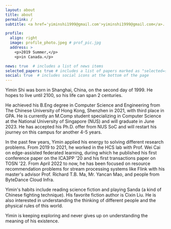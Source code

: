 ```yaml
---
layout: about
title: about
permalink: /
subtitle: <a href='yiminshi1999@gmail.com'>yiminshi1999@gmail.com</a>. <a href='https://github.com/Hanc1999'>Hanc1999@github</a>

profile:
  align: right
  image: profile_photo.jpeg # prof_pic.jpg
  address: >
    <p>2019 Summer,</p>
    <p>in Canada.</p>

news: true  # includes a list of news items
selected_papers: true # includes a list of papers marked as "selected={true}"
social: true  # includes social icons at the bottom of the page
---
```


Yimin Shi was born in Shanghai, China, on the second day of 1999. He hopes to live until 2100, so his life can span 2 centuries.

He achieved his B.Eng degree in Computer Science and Engineering from The Chinese University of Hong Kong, Shenzhen in 2021, with third place in GPA. He is currently an M.Comp student specializing in Computer Science at the National University of Singapore (NUS) and will graduate in June 2023. He has accepted his Ph.D. offer from NUS SoC and will restart his journey on this campus for another 4-5 years.

<!-- In recent times Yimin's interest and energy focused on solving the research problems with his directors. From 2019 to 2021 he worked in the HCS lab with Prof. Wei Cai on federated learning-related topics. During this period he published his first conference paper on the ICA3PP 2020, and his first transactions paper on TOSN 2022. In 2022 he started to work with Prof. Richard T. B. Ma in NUS on the streaming processing systems. -->

In the past few years, Yimin applied his energy to solving different research problems. From 2019 to 2021, he worked in the HCS lab with Prof. Wei Cai on edge-assisted federated learning, during which he published his first conference paper on the ICA3PP '20 and his first transactions paper on TOSN '22. From April 2022 to now, he has been focused on resource recommendation problems for stream processing systems like Flink with his master's advisor Prof. Richard T.B. Ma, Mr. Yancan Mao, and people from ByteDance Cloud Infra.

Yimin's habits include reading science fiction and playing Sanda (a kind of Chinese fighting technique). His favorite fiction author is Cixin Liu. He is also interested in understanding the thinking of different people and the physical rules of this world.

Yimin is keeping exploring and never gives up on understanding the meaning of his existence.

<!-- Put your address / P.O. box / other info right below your picture. You can also disable any these elements by editing `profile` property of the YAML header of your `_pages/about.md`. Edit `_bibliography/papers.bib` and Jekyll will render your [publications page](/al-folio/publications/) automatically.

Link to your social media connections, too. This theme is set up to use [Font Awesome icons](http://fortawesome.github.io/Font-Awesome/) and [Academicons](https://jpswalsh.github.io/academicons/), like the ones below. Add your Facebook, Twitter, LinkedIn, Google Scholar, or just disable all of them. -->
